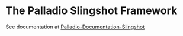 # The Palladio Slingshot Framework

See documentation at [Palladio-Documentation-Slingshot](http://github.com/PalladioSimulator/Palladio-Documentation-Slingshot.git)